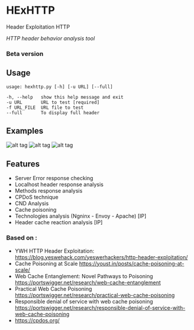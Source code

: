 # HExHTTP
Header Exploitation HTTP

*HTTP header behavior analysis tool*

### Beta version


## Usage

	usage: hexhttp.py [-h] [-u URL] [--full]
	
	-h, --help   show this help message and exit
	-u URL       URL to test [required]
	-f URL_FILE  URL file to test
	--full       To display full header


## Examples

![alt tag](https://github.com/c0dejump/HExHTTP/blob/main/static/example_1.png)
![alt tag](https://github.com/c0dejump/HExHTTP/blob/main/static/example_2.png)
![alt tag](https://github.com/c0dejump/HExHTTP/blob/main/static/basic_poisoning.png)

## Features

- Server Error response checking
- Localhost header response analysis
- Methods response analysis
- CPDoS technique
- CND Analysis
- Cache poisoning
- Technologies analysis (Ngninx - Envoy - Apache) [IP]
- Header cache reaction analysis [IP]


### Based on :
- YWH HTTP Header Exploitation: https://blog.yeswehack.com/yeswerhackers/http-header-exploitation/
- Cache Poisoning at Scale https://youst.in/posts/cache-poisoning-at-scale/
- Web Cache Entanglement: Novel Pathways to Poisoning https://portswigger.net/research/web-cache-entanglement
- Practical Web Cache Poisoning https://portswigger.net/research/practical-web-cache-poisoning
- Responsible denial of service with web cache poisoning https://portswigger.net/research/responsible-denial-of-service-with-web-cache-poisoning
- https://cpdos.org/